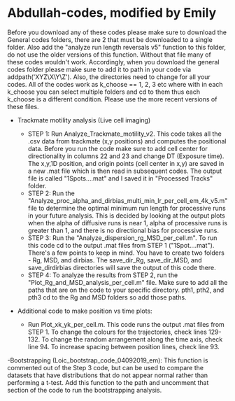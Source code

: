 # Abdullah-codes, modified by Emily
Before you download any of these codes please make sure to download the General codes folders, there are 2 that must be downloaded to a single folder. Also add the "analyze run length reversals v5" function to this folder, do not use the older versions of this function. Without that file many of these codes wouldn't work. Accordingly, when you download the general codes folder please make sure to add it to path in your code via addpath('XYZ\X\Y\Z'). Also, the directories need to change for all your codes. All of the codes work as k_choose == 1, 2, 3 etc where with in each k_choose you can select multiple folders and cd to them thus each k_choose is a different condition. Please use the more recent versions of these files. 
 
- Trackmate motility analysis (Live cell imaging)
    - STEP 1: Run Analyze_Trackmate_motility_v2. This code takes all the .csv data from trackmate (x,y positions) and computes the positional data. Before you run the code make sure to add cell center for directionality in columns 22 and 23 and change DT (Exposure time). The x,y,1D position, and origin points (cell center in x,y) are saved in a new .mat file which is then read in subsequent codes. The output file is called "1Spots....mat" and I saved it in "Processed Tracks" folder. 
    - STEP 2: Run the "Analyze_proc_alpha_and_dirbias_multi_min_lr_per_cell_em_4k_v5.m" file to determine the optimal minimum run length for processive runs in your future analysis. This is decided by looking at the output plots when the alpha of diffusive runs is near 1, alpha of processive runs is greater than 1, and there is no directional bias for processive runs. 
    - STEP 3: Run the "Analyze_dispersion_rg_MSD_per_cell.m". To run this code cd to the output .mat files from STEP 1 ("1Spot....mat"). There's a few points to keep in mind. You have to create two folders - Rg, MSD, and dirbias. The save_dir_Rg, save_dir_MSD, and save_dirdirbias directories will save the output of this code there.
    - STEP 4: To analyze the results from STEP 2, run the "Plot_Rg_and_MSD_analysis_per_cell.m" file. Make sure to add all the paths that are on the code to your specific directory. pth1, pth2, and pth3  cd to the Rg and MSD folders so add those paths.


- Additional code to make position vs time plots:

	- Run Plot_xk_yk_per_cell.m. This code runs the output .mat files from STEP 1. To change the colours for the trajectories, check lines 129-132. To change the random arrangement along the time axis, check line 94. To increase spacing between position lines, check line 93.


-Bootstrapping (Loic_bootstrap_code_04092019_em):
 This function is commented out of the Step 3 code, but can be used to compare the datasets that have distributions that do not appear normal rather than performing a t-test. Add this function to the path and uncomment that section of the code to run the bootstrapping analysis. 
